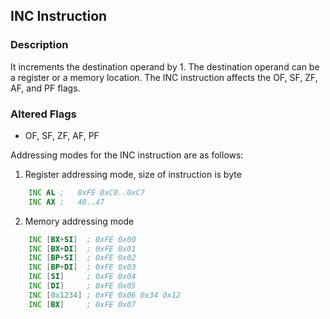 ## INC Instruction 

### Description
It increments the destination operand by 1. The destination operand can be a register or a memory location. The INC instruction affects the OF, SF, ZF, AF, and PF flags.   

### Altered Flags
* OF, SF, ZF, AF, PF

Addressing modes for the INC instruction are as follows:
1. Register addressing mode, size of instruction is byte
```asm
    INC AL ;   0xFE 0xC0..0xC7
    INC AX ;   40..47
```

2. Memory addressing mode
```asm
    INC [BX+SI]  ; 0xFE 0x00
    INC [BX+DI]  ; 0xFE 0x01
    INC [BP+SI]  ; 0xFE 0x02
    INC [BP+DI]  ; 0xFE 0x03
    INC [SI]     ; 0xFE 0x04
    INC [DI]     ; 0xFE 0x05
    INC [0x1234] ; 0xFE 0x06 0x34 0x12
    INC [BX]     ; 0xFE 0x07
```
